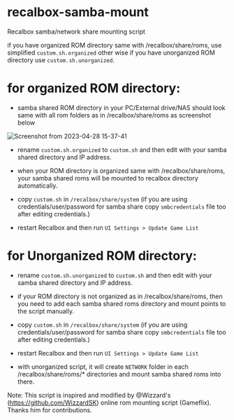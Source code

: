 # recalbox-samba-mount
Recalbox samba/network share mounting script

if you have organized ROM directory same with /recalbox/share/roms, use simplified ```custom.sh.organized``` other wise if you have unorganized ROM directory use ```custom.sh.unorganized```.

# for organized ROM directory:

- samba shared ROM directory in your PC/External drive/NAS should look same with all rom folders as in /recalbox/share/roms as screenshot below

![Screenshot from 2023-04-28 15-37-41](https://user-images.githubusercontent.com/72235930/235149394-f5dab7ef-a366-4054-8601-54b484de5b77.png)

- rename ```custom.sh.organized``` to ```custom.sh``` and then edit with your samba shared directory and IP address.

- when your ROM directory is organized same with /recalbox/share/roms, your samba shared roms will be mounted to recalbox directory automatically.

- copy ```custom.sh``` in ```/recalbox/share/system``` (if you are using credentials/user/password for samba share copy ```smbcredentials``` file too after editing credentials.)

- restart Recalbox and then run ```UI Settings > Update Game List```


# for Unorganized ROM directory:

- rename ```custom.sh.unorganized``` to ```custom.sh``` and then edit with your samba shared directory and IP address.

- if your ROM directory is not organized as in /recalbox/share/roms, then you need to add each samba shared roms directory and mount points to the script manually.

- copy ```custom.sh``` in ```/recalbox/share/system``` (if you are using credentials/user/password for samba share copy ```smbcredentials``` file too after editing credentials.)

- restart Recalbox and then run ```UI Settings > Update Game List```

- with unorganized script, it will create ```NETWORK``` folder in each /recalbox/share/roms/* directories and mount samba shared roms into there.

Note: This script is inspired and modified by @Wizzard's (https://github.com/WizzardSK) online rom mounting script (Gameflix). Thanks him for contributions.

